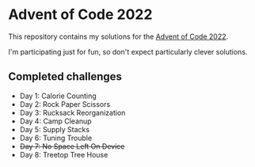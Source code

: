 # Advent of Code 2022

This repository contains my solutions for the [Advent of Code 2022](https://adventofcode.com/2022/).

I'm participating just for fun, so don't expect particularly clever solutions.

## Completed challenges
- Day 1: Calorie Counting
- Day 2: Rock Paper Scissors
- Day 3: Rucksack Reorganization
- Day 4: Camp Cleanup
- Day 5: Supply Stacks
- Day 6: Tuning Trouble
- ~~Day 7: No Space Left On Device~~
- Day 8: Treetop Tree House
